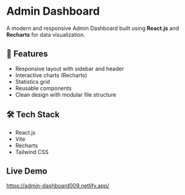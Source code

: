 # Admin Dashboard

A modern and responsive Admin Dashboard built using **React.js** and **Recharts** for data visualization.

## 🚀 Features
- Responsive layout with sidebar and header
- Interactive charts (Recharts)
- Statistics grid
- Reusable components
- Clean design with modular file structure

## 🛠️ Tech Stack
- React.js
- Vite
- Recharts
- Tailwind CSS


## Live Demo
https://admin-dashboard009.netlify.app/
